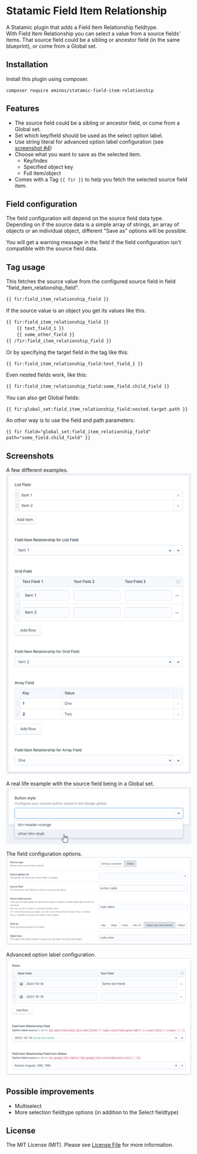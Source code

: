 # Statamic Field Item Relationship

A Statamic plugin that adds a Field Item Relationship fieldtype.<br>
With Field Item Relationship you can select a value from a source fields' items.
That source field could be a sibling or ancestor field (in the same blueprint), or come from a Global set.

## Installation

Install this plugin using composer.

```cli
composer require eminos/statamic-field-item-relationship
```

## Features

- The source field could be a sibling or ancestor field, or come from a Global set.
- Set which key/field should be used as the select option label.
- Use string literal for advanced option label configuration (see [screenshot #4](#screenshot-4))
- Choose what you want to save as the selected item.
  - Key/Index
  - Specified object key
  - Full item/object
- Comes with a Tag `{{ fir }}` to help you fetch the selected source field item.

## Field configuration

The field configuration will depend on the source field data type.<br>
Depending on if the source data is a simple array of strings, an array of objects or an individual object, different "Save as" options will be possible.

You will get a warning message in the field if the field configuration isn't compatible with the source field data.

## Tag usage

This fetches the source value from the configured source field in field "field_item_relationship_field".
```html
{{ fir:field_item_relationship_field }}
```

If the source value is an object you get its values like this.
```html
{{ fir:field_item_relationship_field }}
    {{ text_field_1 }}
    {{ some_other_field }}
{{ /fir:field_item_relationship_field }}
```

Or by specifying the target field in the tag like this:
```html
{{ fir:field_item_relationship_field:text_field_1 }}
```

Even nested fields work, like this:
```html
{{ fir:field_item_relationship_field:some_field.child_field }}
```

You can also get Global fields:
```
{{ fir:global_set:field_item_relationship_field:nested.target.path }}
```

An other way is to use the field and path parameters:
```
{{ fir field="global_set:field_item_relationship_field" path="some_field.child_field" }}
```

## Screenshots

A few different examples.
![Screenshot of different source field types](docs/screenshot1.png)

A real life example with the source field being in a Global set.
![Screenshot of a field item relationship field using a Global set field as the source field](docs/screenshot2.png)

The field configuration options.
![Screenshot of the field configuration](docs/screenshot3.png)

<div id="screenshot-4"></div>

Advanced option label configuration.
![Screenshot of field item relationship fields with advanced option label configurations](docs/screenshot4.png)

## Possible improvements

- Multiselect
- More selection fieldtype options (in addition to the Select fieldtype)

## License

The MIT License (MIT). Please see [License File](LICENSE.md) for more information.